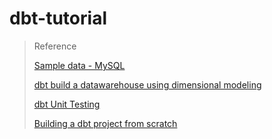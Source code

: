 # dbt-tutorial

> Reference
> 
> [Sample data - MySQL](https://www.mysqltutorial.org/mysql-basics/mysql-inner-join/)
> 
> [dbt build a datawarehouse using dimensional modeling](https://github.com/hnawaz007/dbt-dw)
> 
> [dbt Unit Testing](https://medium.com/vivanti/dbt-unit-testing-1da06f2c7ba4)
> 
> [Building a dbt project from scratch
](https://medium.com/refined-and-refactored/building-a-dbt-project-from-scratch-3789e937f15a)